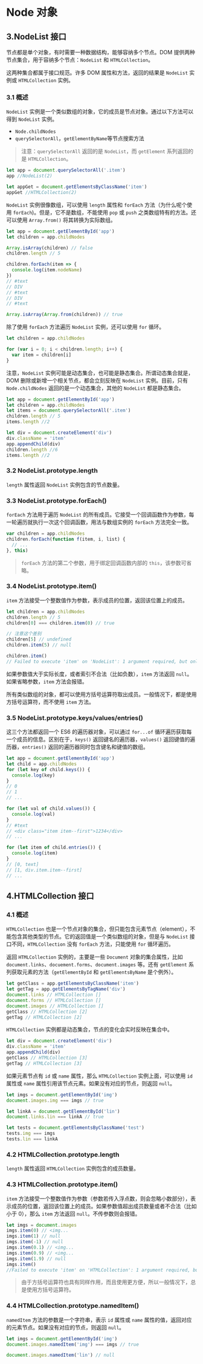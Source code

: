 # Node 对象

## 3.NodeList 接口

节点都是单个对象，有时需要一种数据结构，能够容纳多个节点。DOM 提供两种节点集合，用于容纳多个节点：`NodeList` 和 `HTMLCollection`。

这两种集合都属于接口规范。许多 DOM 属性和方法，返回的结果是 `NodeList` 实例或 `HTMLCollection` 实例。

### 3.1 概述

`NodeList` 实例是一个类似数组的对象，它的成员是节点对象。通过以下方法可以得到 `NodeList` 实例。

- `Node.childNodes`
- `querySelectorAll`，`getElementByName`等节点搜索方法

> 注意：`querySelectorAll` 返回的是 `NodeList`，而 `getElement` 系列返回的是 `HTMLCollection`。

```js
let app = document.querySelectorAll('.item')
app //NodeList(2)

let appGet = document.getElementsByClassName('item')
appGet //HTMLCollection(2)
```

`NodeList` 实例很像数组，可以使用 `length` 属性和 `forEach` 方法（为什么呢个使用 `forEach`)。但是，它不是数组，不能使用 `pop` 或 `push` 之类数组特有的方法。还可以使用 `Array.from()` 将其转换为实际数组。

```js
let app = document.getElementById('app')
let children = app.childNodes

Array.isArray(children) // false
children.length // 5

children.forEach(item => {
  console.log(item.nodeName)
})
// #text
// DIV
// #text
// DIV
// #text

Array.isArray(Array.from(children)) // true
```

除了使用 `forEach` 方法遍历 `NodeList` 实例，还可以使用 `for` 循环。

```js
let children = app.childNodes

for (var i = 0; i < children.length; i++) {
  var item = children[i]
}
```

注意，`NodeList` 实例可能是动态集合，也可能是静态集合。所谓动态集合就是，DOM 删除或新增一个相关节点，都会立刻反映在 `NodeList` 实例。目前，只有 `Node.childNodes` 返回的是一个动态集合，其他的 `NodeList` 都是静态集合。

```js
let app = document.getElementById('app')
let children = app.childNodes
let items = document.querySelectorAll('.item')
children.length // 5
items.length //2

let div = document.createElement('div')
div.className = 'item'
app.appendChild(div)
children.length //6
items.length //2
```

### 3.2 NodeList.prototype.length

`length` 属性返回 `NodeList` 实例包含的节点数量。

### 3.3 NodeList.prototype.forEach()

`forEach` 方法用于遍历 `NodeList` 的所有成员。它接受一个回调函数作为参数，每一轮遍历就执行一次这个回调函数，用法与数组实例的 `forEach` 方法完全一致。

```js
var children = app.childNodes
children.forEach(function f(item, i, list) {
  // ...
}, this)
```

> `forEach` 方法的第二个参数，用于绑定回调函数内部的 `this`，该参数可省略。

### 3.4 NodeList.prototype.item()

`item` 方法接受一个整数值作为参数，表示成员的位置，返回该位置上的成员。

```js
let children = app.childNodes
children.length // 5
children[0] === children.item(0) // true

// 注意这个差别
children[5] // undefined
children.item(5) // null

children.item()
// Failed to execute 'item' on 'NodeList': 1 argument required, but only 0 present.
```

如果参数值大于实际长度，或者索引不合法（比如负数），`item` 方法返回 `null`。如果省略参数，`item` 方法会报错。

所有类似数组的对象，都可以使用方括号运算符取出成员。一般情况下，都是使用方括号运算符，而不使用 `item` 方法。

### 3.5 NodeList.prototype.keys/values/entries()

这三个方法都返回一个 ES6 的遍历器对象，可以通过 `for...of` 循环遍历获取每一个成员的信息。区别在于，`keys()` 返回键名的遍历器，`values()` 返回键值的遍历器，`entries()` 返回的遍历器同时包含键名和键值的数组。

```js
let app = document.getElementById('app')
let child = app.childNodes
for (let key of child.keys()) {
  console.log(key)
}
// 0
// 1
// ...

for (let val of child.values()) {
  console.log(val)
}
// #text
// <div class="item item--first">1234</div>
// ...

for (let item of child.entries()) {
  console.log(item)
}
// [0, text]
// [1, div.item.item--first]
// ...
```

## 4.HTMLCollection 接口

### 4.1 概述

`HTMLCollection` 也是一个节点对象的集合，但只能包含元素节点（element），不能包含其他类型的节点。它的返回值是一个类似数组的对象，但是与 `NodeList` 接口不同，`HTMLCollection` 没有 `forEach` 方法，只能使用 `for` 循环遍历。

返回 `HTMLCollection` 实例的，主要是一些 `Document` 对象的集合属性，比如 `document.links`、`docuement.forms`、`document.images` 等。还有 `getElement` 系列获取元素的方法（`getElementById` 和 `getElementsByName` 是个例外）。

```js
let getClass = app.getElementsByClassName('item')
let getTag = app.getElementsByTagName('div')
document.links // HTMLCollection []
document.forms // HTMLCollection []
document.images // HTMLCollection []
getClass // HTMLCollection [2]
getTag // HTMLCollection [2]
```

`HTMLCollection` 实例都是动态集合，节点的变化会实时反映在集合中。

```js
let div = document.createElement('div')
div.className = 'item'
app.appendChild(div)
getClass // HTMLCollection [3]
getTag // HTMLCollection [3]
```

如果元素节点有 `id` 或 `name` 属性，那么 `HTMLCollection` 实例上面，可以使用 `id` 属性或 `name` 属性引用该节点元素。如果没有对应的节点，则返回 `null`。

```js
let imgs = document.getElementById('img')
document.images.img === imgs // true

let linkA = document.getElementById('lin')
document.links.lin === linkA // true

let tests = document.getElementsByClassName('test')
tests.img === imgs
tests.lin === linkA
```

### 4.2 HTMLCollection.prototype.length

`length` 属性返回 `HTMLCollection` 实例包含的成员数量。

### 4.3 HTMLCollection.prototype.item()

`item` 方法接受一个整数值作为参数（参数若传入浮点数，则会忽略小数部分），表示成员的位置，返回该位置上的成员。如果参数值超出成员数量或者不合法（比如小于 0），那么 `item` 方法返回 `null`。不传参数则会报错。

```js
let imgs = document.images
imgs.item(0) // <img...
imgs.item(1) // null
imgs.item(-1) // null
imgs.item(0.1) // <img...
imgs.item(0.9) // <img...
imgs.item(1.9) // null
imgs.item()
//Failed to execute 'item' on 'HTMLCollection': 1 argument required, but only 0 present.
```

> 由于方括号运算符也具有同样作用，而且使用更方便，所以一般情况下，总是使用方括号运算符。

### 4.4 HTMLCollection.prototype.namedItem()

`namedItem` 方法的参数是一个字符串，表示 `id` 属性或 `name` 属性的值，返回对应的元素节点。如果没有对应的节点，则返回 `null`。

```js
let imgs = document.getElementById('img')
document.images.namedItem('img') === imgs // true

document.images.namedItem('lin') // null
```
